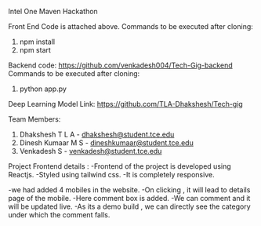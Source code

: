 Intel One Maven Hackathon

Front End Code is attached above.
Commands to be executed after cloning:
1. npm install
2. npm start

Backend code: https://github.com/venkadesh004/Tech-Gig-backend
Commands to be executed after cloning:
1. python app.py

Deep Learning Model Link: https://github.com/TLA-Dhakshesh/Tech-gig

Team Members:

1. Dhakshesh T L A    - dhakshesh@student.tce.edu
2. Dinesh Kumaar M S  - dineshkumaar@student.tce.edu
3. Venkadesh S        - venkadesh@student.tce.edu

Project Frontend details :
 -Frontend of the project is developed using Reactjs.
 -Styled using tailwind css.
 -It is completely responsive.
 
 -we had added 4 mobiles in the website. 
 -On clicking , it will lead to details page of the mobile.
 -Here comment box is added.
 -We can comment and it will be updated live.
 -As its a demo build , we can directly see the category under which the comment falls.
